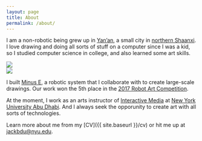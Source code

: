 ```yaml
---
layout: page
title: About
permalink: /about/
---
```


I am a non-robotic being grew up in [Yan’an](https://en.wikipedia.org/wiki/Yan%27an), a small city in [northern Shaanxi](https://en.wikipedia.org/wiki/Northern_Shaanxi). I love drawing and doing all sorts of stuff on a computer since I was a kid, so I studied computer science in college, and also learned some art skills.

<div class="clearfix">
  <div class="filter"><img class="about" src="{{ site.baseurl }}/media/about/wo.jpg" /></div>
  <div class="filter"><img class="about" src="{{ site.baseurl }}/media/about/wo.jpg" /></div>
</div>

I built [Minus E](http://minusetheartbot.me), a robotic system that I collaborate with to create
large-scale drawings. Our work won the 5th place in the [2017 Robot Art Competition](https://robotart.org/2017-winners/).

At the moment, I work as an arts instructor of [Interactive Media](https://nyuad.nyu.edu/en/academics/divisions/arts-and-humanities/academic-programs/interactive-media.html) at [New York University Abu Dhabi](https://nyuad.nyu.edu/en/). And I always seek the opporunity to create art with all sorts of technologies.

Learn more about me from my [CV]({{ site.baseurl }}/cv) or hit me up at [jackbdu@nyu.edu](mailto:jackbdu@nyu.edu).


